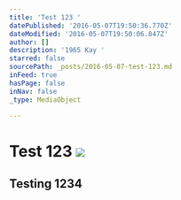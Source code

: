 ```yaml
---
title: 'Test 123 '
datePublished: '2016-05-07T19:50:36.770Z'
dateModified: '2016-05-07T19:50:06.847Z'
author: []
description: '1965 Kay '
starred: false
sourcePath: _posts/2016-05-07-test-123.md
inFeed: true
hasPage: false
inNav: false
_type: MediaObject

---
```

# Test 123 ![](https://the-grid-user-content.s3-us-west-2.amazonaws.com/b0feda5a-edde-4b02-b182-cab1cb25a8aa.jpg)

## Testing 1234